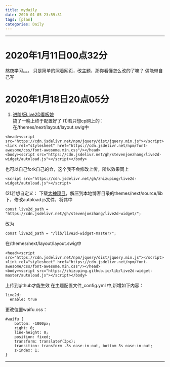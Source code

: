 ```yaml
---
title: mydaily
date: 2020-01-05 23:59:31
tags: [plan]
categories: Daily
---
```

---
# 2020年1月11日00点32分
熬夜学习。。。
只是简单的照着网页，改主题，那你看懂怎么改的了嘛？
偶能带自己写
# 2020年1月18日20点05分
1. [进阶版Live2D看板娘](https://blog.csdn.net/qq_39610915/article/details/90679768)  
搞了一晚上终于配置好了
(1)若只想cp网上的：
在/themes/next/layout/layout.swig中
```
<head><script src="https://cdn.jsdelivr.net/npm/jquery/dist/jquery.min.js"></script>
<link rel="stylesheet" href="https://cdn.jsdelivr.net/npm/font-awesome/css/font-awesome.min.css"/></head>
<body><script src="https://cdn.jsdelivr.net/gh/stevenjoezhang/live2d-widget/autoload.js"></script></body>
```
也可以自己fork自己的仓，这个我不会修改上传，所以效果同上
```
<script src="https://cdn.jsdelivr.net/gh/zhizuping/live2d-widget/autoload.js"></script>
```
(2)若想自定义：
下载[大神项目](https://github.com/stevenjoezhang/live2d-widget)，解压到本地博客目录的themes/next/source/lib下，修改autoload.js文件，将其中
```
const live2d_path = "https://cdn.jsdelivr.net/gh/stevenjoezhang/live2d-widget/";
```
改为
```
const live2d_path = "/lib/live2d-widget-master/";
```
在/themes/next/layout/layout.swig中
```
<head><script src="https://cdn.jsdelivr.net/npm/jquery/dist/jquery.min.js"></script>
<link rel="stylesheet" href="https://cdn.jsdelivr.net/npm/font-awesome/css/font-awesome.min.css"/></head>
<body><script src="https://zhizuping.github.io/lib/live2d-widget-master/autoload.js"></script></body>
```
上传到github才能生效
在主题配置文件_config.yml 中,新增如下内容：
```
live2d:
  enable: true
  ```
更改位置waifu.css：
```
#waifu {
	bottom: -1000px;
	right: 0;
	line-height: 0;
	position: fixed;
	transform: translateY(3px);
	transition: transform .3s ease-in-out, bottom 3s ease-in-out;
	z-index: 1;
}
```
---
